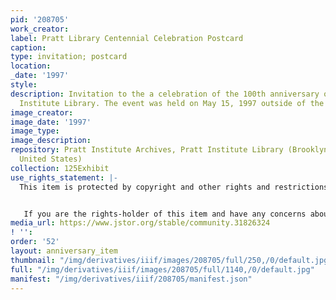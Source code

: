 ```yaml
---
pid: '208705'
work_creator:
label: Pratt Library Centennial Celebration Postcard
caption:
type: invitation; postcard
location:
_date: '1997'
style:
description: Invitation to the a celebration of the 100th anniversary of the Pratt
  Institute Library. The event was held on May 15, 1997 outside of the library.
image_creator:
image_date: '1997'
image_type:
image_description:
repository: Pratt Institute Archives, Pratt Institute Library (Brooklyn, New York,
  United States)
collection: 125Exhibit
use_rights_statement: |-
  This item is protected by copyright and other rights and restrictions. Use of this item for purposes other than research or personal use requires permission from the Pratt Institute Archives. Items created before 1925 are in the Public Domain under the laws of the United States, but these same items may not be in the Public Domain under the laws of other countries. Permissions for intended uses may need to be obtained, and other rights such as publicity, privacy, or moral rights (e.g. right to be cited and right to integrity of the original) may limit how items can be used. Using items identified as student coursework may require permission from the student or rights-holder. For more information, or to obtain a high resolution digital file, please contact archives.library@pratt.edu.


   If you are the rights-holder of this item and have any concerns about how it is being shared, please visit https://libguides.pratt.edu/archives/takedown to submit a takedown request.
media_url: https://www.jstor.org/stable/community.31826324
! '':
order: '52'
layout: anniversary_item
thumbnail: "/img/derivatives/iiif/images/208705/full/250,/0/default.jpg"
full: "/img/derivatives/iiif/images/208705/full/1140,/0/default.jpg"
manifest: "/img/derivatives/iiif/208705/manifest.json"
---
```

